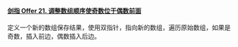 #### [剑指 Offer 21. 调整数组顺序使奇数位于偶数前面](https://leetcode.cn/problems/diao-zheng-shu-zu-shun-xu-shi-qi-shu-wei-yu-ou-shu-qian-mian-lcof/)

定义一个新的数组保存结果，使用双指针，指向新的数组，遍历原始数组，如果是奇数，插入前边，偶数插入后边。
